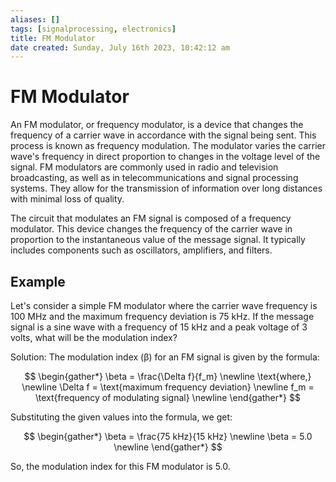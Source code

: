 ```yaml
---
aliases: []
tags: [signalprocessing, electronics]
title: FM Modulator
date created: Sunday, July 16th 2023, 10:42:12 am
---
```

# FM Modulator

An FM modulator, or frequency modulator, is a device that changes the frequency of a carrier wave in accordance with the signal being sent. This process is known as frequency modulation. The modulator varies the carrier wave's frequency in direct proportion to changes in the voltage level of the signal. FM modulators are commonly used in radio and television broadcasting, as well as in telecommunications and signal processing systems. They allow for the transmission of information over long distances with minimal loss of quality.

The circuit that modulates an FM signal is composed of a frequency modulator. This device changes the frequency of the carrier wave in proportion to the instantaneous value of the message signal. It typically includes components such as oscillators, amplifiers, and filters.

## Example

Let's consider a simple FM modulator where the carrier wave frequency is 100 MHz and the maximum frequency deviation is 75 kHz. If the message signal is a sine wave with a frequency of 15 kHz and a peak voltage of 3 volts, what will be the modulation index?

Solution:
The modulation index (β) for an FM signal is given by the formula:

$$
\begin{gather*} 
\beta = \frac{\Delta f}{f_m} \newline
\text{where,} \newline
\Delta f = \text{maximum frequency deviation} \newline
f_m = \text{frequency of modulating signal} \newline
\end{gather*}
$$

Substituting the given values into the formula, we get:

$$
\begin{gather*} 
\beta = \frac{75 kHz}{15 kHz} \newline
\beta = 5.0 \newline
\end{gather*}
$$

So, the modulation index for this FM modulator is 5.0.
